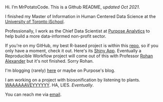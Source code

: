 Hi. I’m MrPotatoCode. This is a Github README, _updated Oct 2021_.

I finished my Master of Information in Human Centered Data Science at the [University of Toronto iSchool](https://ischool.utoronto.ca/current-students/programs-courses/programs-of-study/master-of-information/human-centred-data-science-hcds/).

Professionally, I work as the Chief Data Scientist at [Purpose Analytics](https://purposeanalytics.ca) to help build a more data-informed non-profit sector. 

If you're on my GitHub, my best R-based project is within this [repo](https://github.com/mrpotatocode/COFFEE_COFFEE_COFFEE), so if you only have a moment, check it out. Here's its [Shiny App](https://mrpotatocode.shinyapps.io/TastingNotePredictions/). Eventually a Reproducible Workflow project will come out of this with Professor [Rohan Alexander](rohanalexander.com) but it's not finished. Sorry Rohan.

I'm blogging (rarely) [here](https://write.as/mrpotatocode/) or maybe on Purpose's blog.

I am working on a project with biosonification by listening to plants. [WAAAAAAVEYYYYYY](https://soundcloud.com/mrplantwave). HA, LIES. _Eventually_.

You can reach me via <a href="mailto:mrpotatocode@ttrroossee.anonaddy.com">email</a>.
